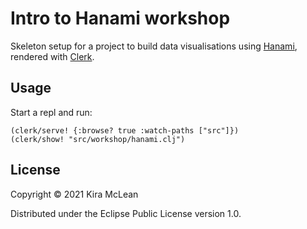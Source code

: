 # Intro to Hanami workshop

Skeleton setup for a project to build data visualisations using [Hanami](https://github.com/jsa-aerial/hanami), rendered with [Clerk](https://github.com/nextjournal/clerk).

## Usage

Start a repl and run:

    (clerk/serve! {:browse? true :watch-paths ["src"]})
    (clerk/show! "src/workshop/hanami.clj")

## License

Copyright © 2021 Kira McLean

Distributed under the Eclipse Public License version 1.0.
